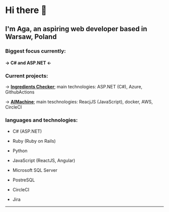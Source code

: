 # Hi there 👋
## I'm Aga, an aspiring web developer based in Warsaw, Poland


### Biggest focus currently:
#### -> C# and ASP.NET <-


### Current projects:
-> **[Ingredients Checker](https://github.com/agakesik/ingredients-checker)**; main technologies: ASP.NET (C#), Azure, GithubActions

-> **[AIMachine](https://github.com/aimachine-project)**; main teschnologies: ReacjJS (JavaScript), docker, AWS, CircleCI

### languages and technologies:
- C# (ASP.NET)
- Ruby (Ruby on Rails)
- Python
- JavaScript (ReactJS, Angular)

- Microsoft SQL Server
- PostreSQL
- CircleCI
- Jira

<hr />

<!--
**agakesik/agakesik** is a ✨ _special_ ✨ repository because its `README.md` (this file) appears on your GitHub profile.

Here are some ideas to get you started:

- 🔭 I’m currently working on ...
- 🌱 I’m currently learning ...
- 👯 I’m looking to collaborate on ...
- 🤔 I’m looking for help with ...
- 💬 Ask me about ...
- 📫 How to reach me: ...
- 😄 Pronouns: ...
- ⚡ Fun fact: ...
-->
